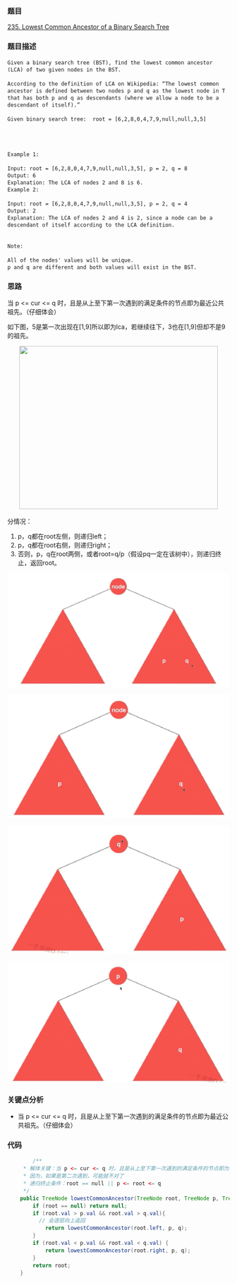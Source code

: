 ### 题目
[235. Lowest Common Ancestor of a Binary Search Tree](https://leetcode.com/problems/lowest-common-ancestor-of-a-binary-search-tree/)
### 题目描述
```
Given a binary search tree (BST), find the lowest common ancestor (LCA) of two given nodes in the BST.

According to the definition of LCA on Wikipedia: “The lowest common ancestor is defined between two nodes p and q as the lowest node in T that has both p and q as descendants (where we allow a node to be a descendant of itself).”

Given binary search tree:  root = [6,2,8,0,4,7,9,null,null,3,5]


 

Example 1:

Input: root = [6,2,8,0,4,7,9,null,null,3,5], p = 2, q = 8
Output: 6
Explanation: The LCA of nodes 2 and 8 is 6.
Example 2:

Input: root = [6,2,8,0,4,7,9,null,null,3,5], p = 2, q = 4
Output: 2
Explanation: The LCA of nodes 2 and 4 is 2, since a node can be a descendant of itself according to the LCA definition.
 

Note:

All of the nodes' values will be unique.
p and q are different and both values will exist in the BST.
```
### 思路

当 p <= cur <= q 时，且是从上至下第一次遇到的满足条件的节点即为最近公共祖先。（仔细体会）

如下图，5是第一次出现在[1,9]所以即为lca，若继续往下，3也在[1,9]但却不是9的祖先。

<div align=center><image width = '450' height ='370' src = "https://github.com/zhangbotong/LeetCode/assets/7106986/ec2792c1-0aeb-4782-80ba-66687f6c5601"/></div>


分情况：

1. p，q都在root左侧，则递归left；
2. p，q都在root右侧，则递归right；
3. 否则，p，q在root两侧，或者root=q/p（假设pq一定在该树中），则递归终止，返回root。

![pic](https://github.com/zhangbotong/LeetCode/blob/master/assets/235-2.png)

![pic](https://github.com/zhangbotong/LeetCode/blob/master/assets/235-3.png)

![pic](https://github.com/zhangbotong/LeetCode/blob/master/assets/235-4.png)

![pic](https://github.com/zhangbotong/LeetCode/blob/master/assets/235-5.png)

### 关键点分析
* 当 p <= cur <= q 时，且是从上至下第一次遇到的满足条件的节点即为最近公共祖先。（仔细体会）

### 代码
```java
		/**
     * 解体关键：当 p <= cur <= q 时，且是从上至下第一次遇到的满足条件的节点即为最近公共祖先
     * 因为，如果是第二次遇到，可能就不对了
     * 递归终止条件：root == null || p <= root <= q
     */
    public TreeNode lowestCommonAncestor(TreeNode root, TreeNode p, TreeNode q) {
        if (root == null) return null;
        if (root.val > p.val && root.val > q.val){
          // 会逐层向上返回
            return lowestCommonAncestor(root.left, p, q);
        }
        if (root.val < p.val && root.val < q.val) {
            return lowestCommonAncestor(root.right, p, q);
        }
        return root;
    }
```
